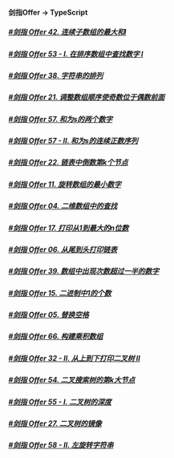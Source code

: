 #### 剑指Offer -> TypeScript

##### [#剑指 Offer 42. 连续子数组的最大和I](./42.md) 
##### [#剑指 Offer 53 - I. 在排序数组中查找数字 I](./53.md) 
##### [#剑指 Offer 38. 字符串的排列](./38.md) 
##### [#剑指 Offer 21. 调整数组顺序使奇数位于偶数前面](./21.md) 
##### [#剑指 Offer 57. 和为s的两个数字](./57.md) 
##### [#剑指 Offer 57 - II. 和为s的连续正数序列](./57-2.md) 
##### [#剑指 Offer 22. 链表中倒数第k个节点](./22.md) 
##### [#剑指 Offer 11. 旋转数组的最小数字](./11.md) 
##### [#剑指 Offer 04. 二维数组中的查找](./04.md) 
##### [#剑指 Offer 17. 打印从1到最大的n位数](./17.md) 
##### [#剑指 Offer 06. 从尾到头打印链表](./06.md) 
##### [#剑指 Offer 39. 数组中出现次数超过一半的数字](./39.md) 
##### [#剑指 Offer 15. 二进制中1的个数](./15.md) 
##### [#剑指 Offer 05. 替换空格](./05.md) 
##### [#剑指 Offer 66. 构建乘积数组](./66.md) 
##### [#剑指 Offer 32 - II. 从上到下打印二叉树 II](./32.md) 
##### [#剑指 Offer 54. 二叉搜索树的第k大节点](./54.md) 
##### [#剑指 Offer 55 - I. 二叉树的深度](./55.md) 
##### [#剑指 Offer 27. 二叉树的镜像](./27.md) 
##### [#剑指 Offer 58 - II. 左旋转字符串](./58.md) 